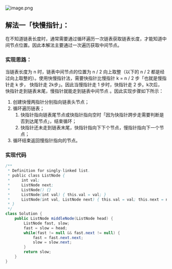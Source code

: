![image.png](https://cdn.nlark.com/yuque/0/2023/png/27354749/1697183012156-22b8476a-4473-4908-b6f0-4069d6145dfa.png#averageHue=%23f5f2f2&clientId=u67f270cb-33cb-4&from=paste&id=u284f34e0&originHeight=1212&originWidth=1090&originalType=binary&ratio=2&rotation=0&showTitle=false&size=260474&status=done&style=none&taskId=uef93f485-a0c0-4e7e-8b2a-7593a78194a&title=)
## 解法一「快慢指针」：
在不知道链表长度时，通常需要通过循环遍历一次链表获取链表长度，才能知道中间节点位置。因此本解法主要通过一次遍历获取中间节点。
### 实现思路：
当链表长度为 n 时，链表中间节点的位置为 n / 2 向上取整（以下的 n / 2 都是经过向上取整的）。使用快慢指针法，需要快指针比慢指针 k = n / 2 步「也就是慢指针走 k 步， 快指针走 2k步」。因此当慢指针走 1 步时，快指针走 2 步。k次后，快指针走到链表末尾，慢指针就能走到链表中间节点 。因此实现步骤如下所示：

1. 创建快慢两指针分别指向链表头节点；
2. 循环遍历链表；
   1. 快指针指向链表尾节点或快指针指向空时「因为快指针跨步走需要判断是否到达尾节点」，结束循环；
   2. 快指针还未走到链表末尾，快指针指向下下个节点，慢指针指向下一个节点；
3. 循环结束返回慢指针指向的节点。
### 实现代码
```java
/**
 * Definition for singly-linked list.
 * public class ListNode {
 *     int val;
 *     ListNode next;
 *     ListNode() {}
 *     ListNode(int val) { this.val = val; }
 *     ListNode(int val, ListNode next) { this.val = val; this.next = next; }
 * }
 */
class Solution {
    public ListNode middleNode(ListNode head) {
        ListNode fast, slow;
        fast = slow = head;
        while(fast != null && fast.next != null) {
            fast = fast.next.next;
            slow = slow.next;
        }
        return slow;
    }
}
```
